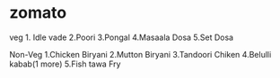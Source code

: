 # zomato
veg                    1. Idle vade              2.Poori                  3.Pongal                 4.Masaala Dosa            5.Set Dosa











Non-Veg                1.Chicken Biryani         2.Mutton Biryani         3.Tandoori Chiken        4.Belulli kabab(1 more)   5.Fish tawa Fry
